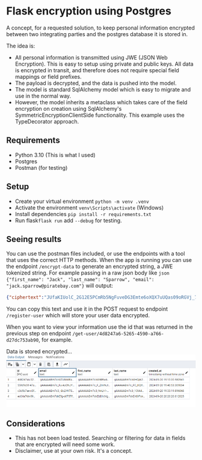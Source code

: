 # Flask encryption using Postgres
A concept, for a requested solution, to keep personal information encrypted between two integrating parties and the postgres database it is stored in.

The idea is:
- All personal information is transmitted using JWE (JSON Web Encryption).  This is easy to setup using private and public keys.  All data is encrypted in transit, and therefore does not require special field mappings or field prefixes.
- The payload is decrypted, and the data is pushed into the model.
- The model is standard SqlAlchemy model which is easy to migrate and use in the normal way.
- However, the model inherits a metaclass which takes care of the field encryption on creation using SqlAlchemy's SymmetricEncryptionClientSide functionality.  This example uses the TypeDecorator approach.

## Requirements
- Python 3.10 (This is what I used)
- Postgres
- Postman (for testing)

## Setup
- Create your virtual environment `python -m venv .venv`
- Activate the environment `venv\Scripts\activate` (Windows)
- Install dependencies `pip install -r requirements.txt`
- Run flask`flask run` add `--debug` for testing.

## Seeing results
You can use the postman files included, or use the endpoints with a tool that uses the correct HTTP methods.  When the app is running you can use the endpoint `/encrypt-data` to generate an encrypted string, a JWE tokenized string.
For example passing in a raw json body like ```json
{"first_name": "Jack", "last_name": "Sparrow", "email": "jack.sparrow@piratebay.com"}```
will output:
```json
{"ciphertext":"JUfaKIUolC_2G12E5PCmRb5NgFuveDG3Emte6oXQX7uUQas09oRGVj_79tneVKARnxGty9GboWrY1dpqNmsJtEtfMb8vxNkUwXWena7JoinNxjPeCw","encrypted_key":"jhdlbQ3CyPQ693ZhGbxcI49h43zlNvG5h9VE38oVH5Onu4N7Q-ZOE2KKOs6N1L9RwLIuZRBtaCGVcVfHp8NxjGKKQV7W-Rx0xLuOrZIjKWHANzsvJ7ZjjSfRQA4aqybibrRKxr4Ed2pqJnucccZ6ZldN2rnrPQVeKUMjnbLygMU","iv":"C2iwAhumBMtt8vlt","protected":"eyJhbGciOiJSU0EtT0FFUCIsImVuYyI6IkEyNTZHQ00ifQ","tag":"bDHE5sLF5dgRq3i6cYModw"}
```
You can copy this text and use it in the POST request to endpoint `/register-user` which will store your user data encrypted.

When you want to view your information use the id that was returned in the previous step on endpoint `/get-user/4d8247a6-5265-4590-a766-d27dc753ab90`, for example.

Data is stored encrypted...
![encrypted-data.png](encrypted-data.png)

## Considerations
- This has not been load tested.  Searching or filtering for data in fields that are encrypted will need some work.
- Disclaimer, use at your own risk.  It's a concept.